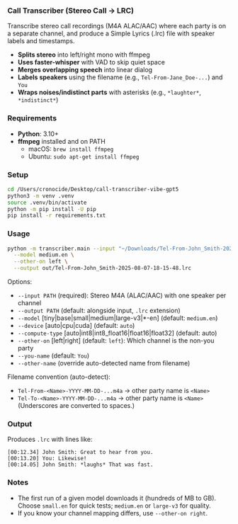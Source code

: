### Call Transcriber (Stereo Call -> LRC)

Transcribe stereo call recordings (M4A ALAC/AAC) where each party is on a separate channel, and produce a Simple Lyrics (.lrc) file with speaker labels and timestamps.

- **Splits stereo** into left/right mono with ffmpeg
- **Uses faster-whisper** with VAD to skip quiet space
- **Merges overlapping speech** into linear dialog
- **Labels speakers** using the filename (e.g., `Tel-From-Jane_Doe-...`) and `You`
- **Wraps noises/indistinct parts** with asterisks (e.g., `*laughter*`, `*indistinct*`)

### Requirements
- **Python**: 3.10+
- **ffmpeg** installed and on PATH
  - macOS: `brew install ffmpeg`
  - Ubuntu: `sudo apt-get install ffmpeg`

### Setup
```bash
cd /Users/cronocide/Desktop/call-transcriber-vibe-gpt5
python3 -m venv .venv
source .venv/bin/activate
python -m pip install -U pip
pip install -r requirements.txt
```

### Usage
```bash
python -m transcriber.main --input "~/Downloads/Tel-From-John_Smith-2025-08-07-18-15-48.m4a" \
  --model medium.en \
  --other-on left \
  --output out/Tel-From-John_Smith-2025-08-07-18-15-48.lrc
```

Options:
- `--input PATH` (required): Stereo M4A (ALAC/AAC) with one speaker per channel
- `--output PATH` (default: alongside input, `.lrc` extension)
- `--model` [tiny|base|small|medium|large-v3|*-en] (default: `medium.en`)
- `--device` [auto|cpu|cuda] (default: `auto`)
- `--compute-type` [auto|int8|int8_float16|float16|float32] (default: auto)
- `--other-on` [left|right] (default: `left`): Which channel is the non-you party
- `--you-name` (default: `You`)
- `--other-name` (override auto-detected name from filename)

Filename convention (auto-detect):
- `Tel-From-<Name>-YYYY-MM-DD-...m4a` → other party name is `<Name>`
- `Tel-To-<Name>-YYYY-MM-DD-...m4a` → other party name is `<Name>`
(Underscores are converted to spaces.)

### Output
Produces `.lrc` with lines like:
```
[00:12.34] John Smith: Great to hear from you.
[00:13.20] You: Likewise!
[00:14.05] John Smith: *laughs* That was fast.
```

### Notes
- The first run of a given model downloads it (hundreds of MB to GB). Choose `small.en` for quick tests; `medium.en` or `large-v3` for quality.
- If you know your channel mapping differs, use `--other-on right`.
